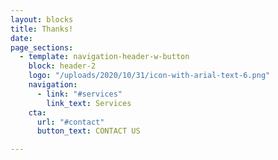 ```yaml
---
layout: blocks
title: Thanks!
date: 
page_sections:
  - template: navigation-header-w-button
    block: header-2
    logo: "/uploads/2020/10/31/icon-with-arial-text-6.png"
    navigation:
      - link: "#services"
        link_text: Services
    cta:
      url: "#contact"
      button_text: CONTACT US

---
```


